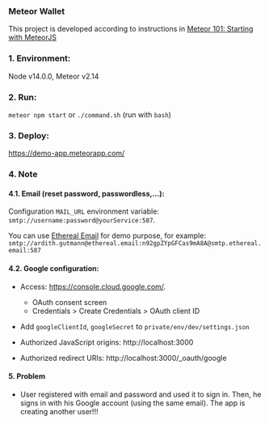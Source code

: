 ### Meteor Wallet

This project is developed according to instructions in [Meteor 101: Starting with MeteorJS](https://university.meteor.com/)

### 1. Environment: 
Node v14.0.0, Meteor v2.14

### 2. Run: 
```meteor npm start```
or
```./command.sh``` (run with ```bash```)

### 3. Deploy: 
https://demo-app.meteorapp.com/

### 4. Note 

#### 4.1. Email (reset password, passwordless,...):

Configuration ```MAIL_URL``` environment variable: ```smtp://username:password@yourService:587```.

You can use [Ethereal Email](https://ethereal.email/) for demo purpose, for example:
```smtp://ardith.gutmann@ethereal.email:n92gpZYpGFCas9mA8A@smtp.ethereal.email:587```


#### 4.2. Google configuration:
- Access: https://console.cloud.google.com/. 
  - OAuth consent screen
  - Credentials > Create Credentials > OAuth client ID

- Add ```googleClientId```, ```googleSecret``` to ```private/env/dev/settings.json```
- Authorized JavaScript origins: http://localhost:3000
- Authorized redirect URIs: http://localhost:3000/_oauth/google

#### 5. Problem

- User registered with email and password and used it to sign in. Then, he signs in with his Google account (using the same email). The app is creating another user!!!
